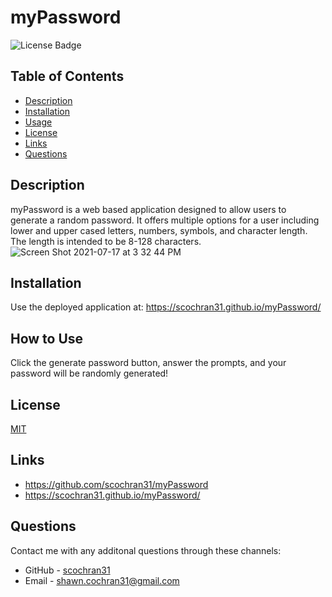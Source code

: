 
  # myPassword
  ![License Badge](https://img.shields.io/badge/License-MIT-blueviolet.svg)

  ## Table of Contents
  * [Description](#description)
  * [Installation](#installation)
  * [Usage](#usage)
  * [License](#license)
  * [Links](#links)
  * [Questions](#questions)

  ## Description
  myPassword is a web based application designed to allow users to generate a random password. It offers multiple options for a user including lower and upper cased letters, numbers, symbols, and character length. The length is intended to be 8-128 characters. \
  ![Screen Shot 2021-07-17 at 3 32 44 PM](https://user-images.githubusercontent.com/79678327/126049953-272484ca-4130-4827-a5cb-d9505f17d6fa.png)


  ## Installation
  Use the deployed application at: https://scochran31.github.io/myPassword/

  ## How to Use
  Click the generate password button, answer the prompts, and your password will be randomly generated!

  ## License
  [MIT](https://choosealicense.com/licenses/mit/)

  ## Links
  * https://github.com/scochran31/myPassword
  * https://scochran31.github.io/myPassword/

  ## Questions
  Contact me with any additonal questions through these channels:
  * GitHub - [scochran31](https://github.com/scochran31)
  * Email - shawn.cochran31@gmail.com
